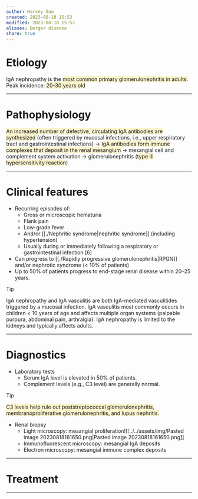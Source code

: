 ```yaml
---
author: Harvey Guo
created: 2023-08-18 15:53
modified: 2023-08-18 15:53
aliases: Berger disease
share: true
---
```

# Etiology
IgA nephropathy is the <span style="background:rgba(240, 200, 0, 0.2)">most common primary glomerulonephritis in adults.</span>
Peak incidence: <span style="background:rgba(240, 200, 0, 0.2)">20-30 years old</span>

---
# Pathophysiology
<span style="background:rgba(240, 200, 0, 0.2)">An increased number of defective, circulating IgA antibodies are synthesized</span> (often triggered by mucosal infections, i.e., upper respiratory tract and gastrointestinal infections) → <span style="background:rgba(240, 200, 0, 0.2)">IgA antibodies form immune complexes that deposit in the renal mesangium</span> → mesangial cell and complement system activation → glomerulonephritis (<span style="background:rgba(240, 200, 0, 0.2)">type III hypersensitivity reaction</span>)

---
# Clinical features
- Recurring episodes of:
	- Gross or microscopic hematuria
	- Flank pain
	- Low-grade fever
	- And/or [[./Nephritic syndrome|nephritic syndrome]] (including hypertension)
	- Usually during or immediately following a respiratory or gastrointestinal infection [6] 
- Can progress to [[./Rapidly progressive glomerulonephritis|RPGN]] and/or nephrotic syndrome (< 10% of patients)
- Up to 50% of patients progress to end-stage renal disease within 20–25 years.

>[!tip] 
>IgA nephropathy and IgA vasculitis are both IgA-mediated vasculitides triggered by a mucosal infection. IgA vasculitis most commonly occurs in children < 10 years of age and affects multiple organ systems (palpable purpura, abdominal pain, arthralgia). IgA nephropathy is limited to the kidneys and typically affects adults.

---
# Diagnostics
- Laboratory tests
	- Serum IgA level is elevated in 50% of patients.
	- Complement levels (e.g., C3 level) are generally normal.
 >[!tip] 
><span style="background:rgba(240, 200, 0, 0.2)">C3 levels help rule out poststreptococcal glomerulonephritis, membranoproliferative glomerulonephritis, and lupus nephritis.</span>
- Renal biopsy
	- Light microscopy: mesangial proliferation![[../../assets/img/Pasted image 20230818161650.png|Pasted image 20230818161650.png]]
	- Immunofluorescent microscopy: mesangial IgA deposits
	- Electron microscopy: mesangial immune complex deposits


---
# Treatment


---

